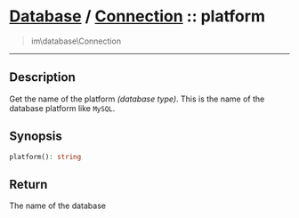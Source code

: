 # [Database](db.md) / [Connection](db-Connection.md) :: platform
 > im\database\Connection
____

## Description
Get the name of the platform _(database type)_.
This is the name of the database platform like `MySQL`.

## Synopsis
```php
platform(): string
```

## Return
The name of the database
